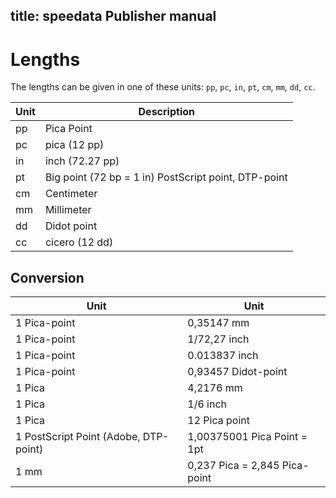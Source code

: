 title: speedata Publisher manual
---
Lengths
=======

The lengths can be given in one of these units: `pp`, `pc`, `in`, `pt`, `cm`, `mm`, `dd`, `cc`.

Unit     | Description
---------|------------------------------------------------------
pp       | Pica Point
pc       | pica (12 pp)
in       | inch (72.27 pp)
pt       | Big point (72 bp = 1 in) PostScript point, DTP-point
cm       | Centimeter
mm       | Millimeter
dd       | Didot point
cc       | cicero (12 dd)

Conversion
----------

Unit                                        | Unit
--------------------------------------------|------------------------------------------
1 Pica-point                                | 0,35147 mm
1 Pica-point                                | 1/72,27 inch
1 Pica-point                                | 0.013837 inch
1 Pica-point                                | 0,93457 Didot-point
1 Pica                                      | 4,2176 mm
1 Pica                                      | 1/6 inch
1 Pica                                      | 12 Pica point
1 PostScript Point (Adobe, DTP-point)       | 1,00375001 Pica Point = 1pt
1 mm                                        | 0,237 Pica = 2,845 Pica-point

